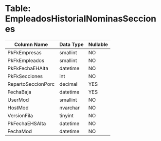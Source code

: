 # Table: EmpleadosHistorialNominasSecciones

| Column Name | Data Type | Nullable |
|-------------|-----------|----------|
| PkFkEmpresas | smallint | NO |
| PkFkEmpleados | smallint | NO |
| PkFkFechaEHAlta | datetime | NO |
| PkFkSecciones | int | NO |
| RepartoSeccionPorc | decimal | YES |
| FechaBaja | datetime | YES |
| UserMod | smallint | NO |
| HostMod | nvarchar | NO |
| VersionFila | tinyint | NO |
| PkFechaEHSAlta | datetime | NO |
| FechaMod | datetime | NO |
